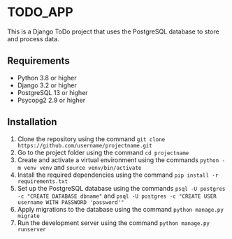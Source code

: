 # TODO_APP

This is a Django ToDo project that uses the PostgreSQL database to store and process data.

## Requirements

- Python 3.8 or higher
- Django 3.2 or higher
- PostgreSQL 13 or higher
- Psycopg2 2.9 or higher

## Installation

1. Clone the repository using the command `git clone https://github.com/username/projectname.git`
2. Go to the project folder using the command `cd projectname`
3. Create and activate a virtual environment using the commands `python -m venv venv` and `source venv/bin/activate`
4. Install the required dependencies using the command `pip install -r requirements.txt`
5. Set up the PostgreSQL database using the commands `psql -U postgres -c "CREATE DATABASE dbname"` and `psql -U postgres -c "CREATE USER username WITH PASSWORD 'password'"`
6. Apply migrations to the database using the command `python manage.py migrate`
7. Run the development server using the command `python manage.py runserver`
